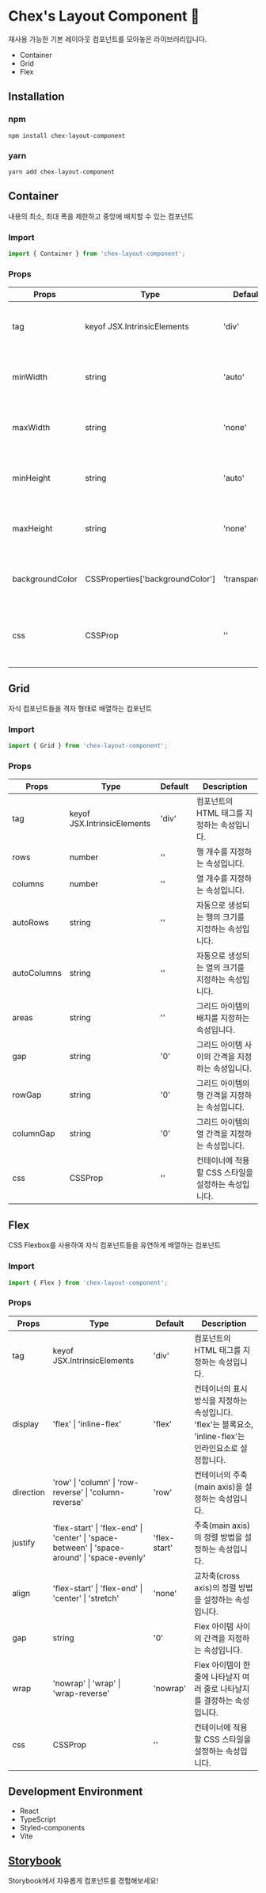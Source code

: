 # Chex's Layout Component 👀

재사용 가능한 기본 레이아웃 컴포넌트를 모아놓은 라이브러리입니다.

- Container
- Grid
- Flex

## Installation

### npm

`npm install chex-layout-component`

### yarn

`yarn add chex-layout-component`

## Container

내용의 최소, 최대 폭을 제한하고 중앙에 배치할 수 있는 컴포넌트

### Import

```typescript
import { Container } from 'chex-layout-component';
```

### Props

| Props           | Type                             | Default       | Description                                         |
| --------------- | -------------------------------- | ------------- | --------------------------------------------------- |
| tag             | keyof JSX.IntrinsicElements      | 'div'         | 컴포넌트의 HTML 태그를 지정하는 속성입니다.         |
| minWidth        | string                           | 'auto'        | 컴포넌트의 최소 너비를 지정하는 속성입니다.         |
| maxWidth        | string                           | 'none'        | 컴포넌트의 최대 너비를 지정하는 속성입니다.         |
| minHeight       | string                           | 'auto'        | 컴포넌트의 최소 높이를 지정하는 속성입니다.         |
| maxHeight       | string                           | 'none'        | 컴포넌트의 최대 높이를 지정하는 속성입니다.         |
| backgroundColor | CSSProperties['backgroundColor'] | 'transparent' | 컴포넌트의 배경색상을 지정하는 속성입니다.          |
| css             | CSSProp                          | ''            | 컨테이너에 적용할 CSS 스타일을 설정하는 속성입니다. |

## Grid

자식 컴포넌트들을 격자 형태로 배열하는 컴포넌트

### Import

```typescript
import { Grid } from 'chex-layout-component';
```

### Props

| Props       | Type                        | Default | Description                                         |
| ----------- | --------------------------- | ------- | --------------------------------------------------- |
| tag         | keyof JSX.IntrinsicElements | 'div'   | 컴포넌트의 HTML 태그를 지정하는 속성입니다.         |
| rows        | number                      | ''      | 행 개수를 지정하는 속성입니다.                      |
| columns     | number                      | ''      | 열 개수를 지정하는 속성입니다.                      |
| autoRows    | string                      | ''      | 자동으로 생성되는 행의 크기를 지정하는 속성입니다.  |
| autoColumns | string                      | ''      | 자동으로 생성되는 열의 크기를 지정하는 속성입니다.  |
| areas       | string                      | ''      | 그리드 아이템의 배치를 지정하는 속성입니다.         |
| gap         | string                      | '0'     | 그리드 아이템 사이의 간격을 지정하는 속성입니다.    |
| rowGap      | string                      | '0'     | 그리드 아이템의 행 간격을 지정하는 속성입니다.      |
| columnGap   | string                      | '0'     | 그리드 아이템의 열 간격을 지정하는 속성입니다.      |
| css         | CSSProp                     | ''      | 컨테이너에 적용할 CSS 스타일을 설정하는 속성입니다. |

## Flex

CSS Flexbox를 사용하여 자식 컴포넌트들을 유연하게 배열하는 컴포넌트

### Import

```typescript
import { Flex } from 'chex-layout-component';
```

### Props

| Props     | Type                                                                                          | Default      | Description                                                                                             |
| --------- | --------------------------------------------------------------------------------------------- | ------------ | ------------------------------------------------------------------------------------------------------- |
| tag       | keyof JSX.IntrinsicElements                                                                   | 'div'        | 컴포넌트의 HTML 태그를 지정하는 속성입니다.                                                             |
| display   | 'flex' \| 'inline-flex'                                                                       | 'flex'       | 컨테이너의 표시 방식을 지정하는 속성입니다. 'flex'는 블록요소, 'inline-flex'는 인라인요소로 설정합니다. |
| direction | 'row' \| 'column' \| 'row-reverse' \| 'column-reverse'                                        | 'row'        | 컨테이너의 주축(main axis)을 설정하는 속성입니다.                                                       |
| justify   | 'flex-start' \| 'flex-end' \| 'center' \| 'space-between' \| 'space-around' \| 'space-evenly' | 'flex-start' | 주축(main axis)의 정렬 방법을 설정하는 속성입니다.                                                      |
| align     | 'flex-start' \| 'flex-end' \| 'center' \| 'stretch'                                           | 'none'       | 교차축(cross axis)의 정렬 방법을 설정하는 속성입니다.                                                   |
| gap       | string                                                                                        | '0'          | Flex 아이템 사이의 간격을 지정하는 속성입니다.                                                          |
| wrap      | 'nowrap' \| 'wrap' \| 'wrap-reverse'                                                          | 'nowrap'     | Flex 아이템이 한 줄에 나타날지 여러 줄로 나타날지를 결정하는 속성입니다.                                |
| css       | CSSProp                                                                                       | ''           | 컨테이너에 적용할 CSS 스타일을 설정하는 속성입니다.                                                     |

## Development Environment

- React
- TypeScript
- Styled-components
- Vite

## [Storybook](https://6505550eb343f2286f179ae2-huchuaarep.chromatic.com/)

Storybook에서 자유롭게 컴포넌트를 경험해보세요!
